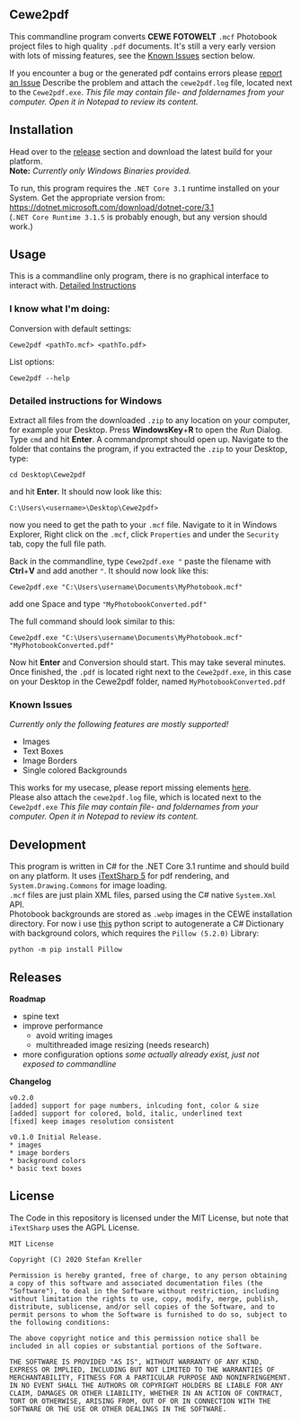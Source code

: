 ## Cewe2pdf

This commandline program converts **CEWE FOTOWELT** `.mcf` Photobook project files to high quality `.pdf` documents.
It's still a very early version with lots of missing features, see the [Known Issues](#known-issues) section below.

If you encounter a bug or the generated pdf contains errors please [report an Issue](https://github.com/stfnk/Cewe2pdf/issues)
Describe the problem and attach the `cewe2pdf.log` file, located next to the `Cewe2pdf.exe`.
_This file may contain file- and foldernames from your computer. Open it in Notepad to review its content._

## Installation
Head over to the [release](https://github.com/stfnk/Cewe2pdf/releases) section and download the latest build for your platform.</br>
**Note:** *Currently only Windows Binaries provided.*</br>

To run, this program requires the `.NET Core 3.1` runtime installed on your System. Get the appropriate version from:</br>
https://dotnet.microsoft.com/download/dotnet-core/3.1
</br>(`.NET Core Runtime 3.1.5` is probably enough, but any version should work.)

## Usage
This is a commandline only program, there is no graphical interface to interact with. [Detailed Instructions](#detailed-instructions-for-windows)

### I know what I'm doing:
Conversion with default settings:

    Cewe2pdf <pathTo.mcf> <pathTo.pdf>

List options:

    Cewe2pdf --help

### Detailed instructions for Windows
Extract all files from the downloaded `.zip` to any location on your computer, for example your Desktop. Press **WindowsKey**+**R** to open the _Run_ Dialog. Type `cmd` and hit **Enter**. A commandprompt should open up.
Navigate to the folder that contains the program, if you extracted the `.zip` to your Desktop, type:</br>

    cd Desktop\Cewe2pdf

and hit **Enter**. It should now look like this:</br>

    C:\Users\<username>\Desktop\Cewe2pdf>

now you need to get the path to your `.mcf` file. Navigate to it in Windows Explorer, Right click on the `.mcf`, click `Properties` and under the `Security` tab, copy the full file path.

Back in the commandline, type `Cewe2pdf.exe "` paste the filename with **Ctrl**+**V** and add another `"`. It should now look like this:
    
    Cewe2pdf.exe "C:\Users\username\Documents\MyPhotobook.mcf"

add one Space and type `"MyPhotobookConverted.pdf"`

The full command should look similar to this:

    Cewe2pdf.exe "C:\Users\username\Documents\MyPhotobook.mcf" "MyPhotobookConverted.pdf"

Now hit **Enter** and Conversion should start. This may take several minutes.
Once finished, the `.pdf` is located right next to the `Cewe2pdf.exe`, in this case on your Desktop in the Cewe2pdf folder, named `MyPhotobookConverted.pdf`


### Known Issues
_Currently only the following features are mostly supported!_
* Images
* Text Boxes
* Image Borders
* Single colored Backgrounds

This works for my usecase, please report missing elements [here](https://github.com/stfnk/Cewe2pdf/issues).</br>
Please also attach the `cewe2pdf.log` file, which is located next to the `Cewe2pdf.exe` _This file may contain file- and foldernames from your computer. Open it in Notepad to review its content._


## Development

This program is written in C# for the .NET Core 3.1 runtime and should build on any platform. It uses [iTextSharp 5](https://github.com/itext/itextsharp/) for pdf rendering, and `System.Drawing.Commons` for image loading.</br>
`.mcf` files are just plain XML files, parsed using the C# native `System.Xml` API.</br>
Photobook backgrounds are stored as `.webp` images in the CEWE installation directory. For now i use [this](https://github.com/stfnk/Cewe2pdf/blob/master/util/cewe2data.py) python script to autogenerate a C# Dictionary with background colors, which requires the `Pillow (5.2.0)` Library:

    python -m pip install Pillow


## Releases

**Roadmap**
* spine text
* improve performance
    * avoid writing images
    * multithreaded image resizing (needs research)
* more configuration options _some actually already exist, just not exposed to commandline_

**Changelog**

    v0.2.0
    [added] support for page numbers, inlcuding font, color & size
    [added] support for colored, bold, italic, underlined text
    [fixed] keep images resolution consistent

    v0.1.0 Initial Release.
    * images
    * image borders
    * background colors
    * basic text boxes

## License
The Code in this repository is licensed under the MIT License, but note that `iTextSharp` uses the AGPL License.

    MIT License

    Copyright (C) 2020 Stefan Kreller

    Permission is hereby granted, free of charge, to any person obtaining a copy of this software and associated documentation files (the "Software"), to deal in the Software without restriction, including without limitation the rights to use, copy, modify, merge, publish, distribute, sublicense, and/or sell copies of the Software, and to permit persons to whom the Software is furnished to do so, subject to the following conditions:

    The above copyright notice and this permission notice shall be included in all copies or substantial portions of the Software.

    THE SOFTWARE IS PROVIDED "AS IS", WITHOUT WARRANTY OF ANY KIND, EXPRESS OR IMPLIED, INCLUDING BUT NOT LIMITED TO THE WARRANTIES OF MERCHANTABILITY, FITNESS FOR A PARTICULAR PURPOSE AND NONINFRINGEMENT. IN NO EVENT SHALL THE AUTHORS OR COPYRIGHT HOLDERS BE LIABLE FOR ANY CLAIM, DAMAGES OR OTHER LIABILITY, WHETHER IN AN ACTION OF CONTRACT, TORT OR OTHERWISE, ARISING FROM, OUT OF OR IN CONNECTION WITH THE SOFTWARE OR THE USE OR OTHER DEALINGS IN THE SOFTWARE.
